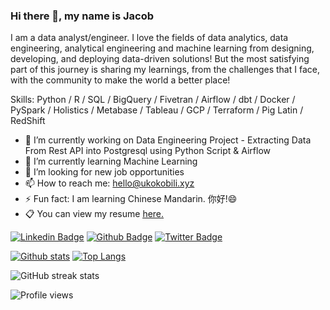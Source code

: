 ### Hi there 👋, my name is Jacob

I am a data analyst/engineer. I love the fields of data analytics, data engineering, analytical engineering and machine learning from designing, developing, and deploying data-driven solutions! But the most satisfying part of this journey is sharing my learnings, from the challenges that I face, with the community to make the world a better place!

Skills: Python / R / SQL / BigQuery / Fivetran / Airflow / dbt / Docker / PySpark / Holistics / Metabase / Tableau / GCP / Terraform / Pig Latin / RedShift

- 🔭 I’m currently working on Data Engineering Project - Extracting Data From Rest API into Postgresql using Python Script & Airflow
- 🌱 I’m currently learning Machine Learning 
- 🤔 I’m looking for new job opportunities 
- 📫 How to reach me: hello@ukokobili.xyz
- ⚡ Fun fact: I am learning Chinese Mandarin. 你好!😄 
- 📋 You can view my resume <a href='https://drive.google.com/drive/u/0/folders/10564LWWex1ShpD6XcWj-DIaAvOfImibi' target=_blank><u>here</u>.</a></p>

[![Linkedin Badge](https://img.shields.io/badge/-jacobukokobili-0072b1?style=flat&logo=Linkedin&logoColor=white&link=https://www.linkedin.com/in/jacobukokobili/)](https://www.linkedin.com/in/jacobukokobili/) [![Github Badge](https://img.shields.io/badge/-ukokobili-grey?style=flat&logo=github&logoColor=white&link=https://github.com/ukokobili/)](https://www.github.com/ukokobili/) [![Twitter Badge](https://img.shields.io/badge/-jacobukokobili-00acee?style=flat&logo=twitter&logoColor=white&link=https://twitter.com/jacobukokobili/)](https://www.twitter.com/jacobukokobili/) 

[![Github stats](https://github-readme-stats.vercel.app/api?username=ukokobili&show_icons=true&include_all_commits=true)](https://github.com/ukokobili/github-readme-stats)
[![Top Langs](https://github-readme-stats.vercel.app/api/top-langs/?username=ukokobili&layout=compact)](https://github.com/ukokobili/github-readme-stats) 

![GitHub streak stats](https://github-readme-streak-stats.herokuapp.com/?user=ukokobili) 

![Profile views](https://gpvc.arturio.dev/ukokobili) 

 

